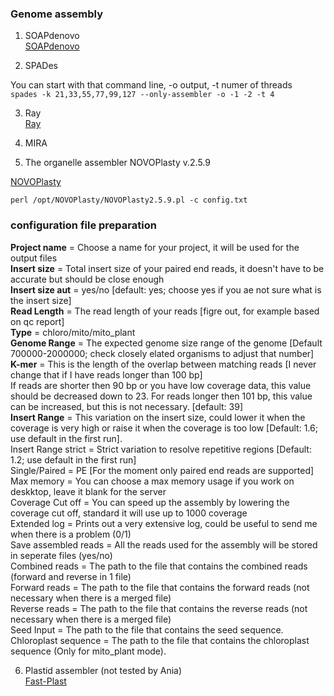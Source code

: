### Genome assembly


1. SOAPdenovo  
[SOAPdenovo](https://github.com/aquaskyline/SOAPdenovo2)

2. SPADes

You can start with that command line, -o output, -t numer of threads  
`spades -k 21,33,55,77,99,127 --only-assembler -o -1 -2 -t 4 `  

3. Ray  
[Ray](http://denovoassembler.sourceforge.net/manual.html)

4. MIRA  

5. The organelle assembler NOVOPlasty v.2.5.9

[NOVOPlasty](https://github.com/ndierckx/NOVOPlasty)

`perl /opt/NOVOPlasty/NOVOPlasty2.5.9.pl -c config.txt`

### configuration file preparation

**Project name**         = Choose a name for your project, it will be used for the output files  
**Insert size**          = Total insert size of your paired end reads, it doesn't have to be accurate but should be close enough  
**Insert size aut**      = yes/no [default: yes; choose yes if you ae not sure what is the insert size]   
**Read Length**          = The read length of your reads [figre out, for example based on qc report]  
**Type**              = chloro/mito/mito_plant  
**Genome Range**         = The expected genome size range of the genome  [Default 700000-2000000; check closely elated organisms to adjust that number]  
**K-mer**                = This is the length of the overlap between matching reads [I never change that if I have reads longer than 100 bp]    
                       If reads are shorter then 90 bp or you have low coverage data, this value should be decreased down to 23.
                       For reads longer then 101 bp, this value can be increased, but this is not necessary. [default: 39]  
**Insert Range**         = This variation on the insert size, could lower it when the coverage is very high or raise it when the
                       coverage is too low [Default: 1.6; use default in the first run].  
Insert Range strict  = Strict variation to resolve repetitive regions [Default: 1.2; use default in the first run]  
Single/Paired        = PE [For the moment only paired end reads are supported]  
Max memory           = You can choose a max memory usage if you work on deskktop, leave it blank for the server  
Coverage Cut off     = You can speed up the assembly by lowering the coverage cut off, standard it will use up to 1000 coverage  
Extended log         = Prints out a very extensive log, could be useful to send me when there is a problem  (0/1)  
Save assembled reads = All the reads used for the assembly will be stored in seperate files (yes/no)  
Combined reads       = The path to the file that contains the combined reads (forward and reverse in 1 file)  
Forward reads        = The path to the file that contains the forward reads (not necessary when there is a merged file)  
Reverse reads        = The path to the file that contains the reverse reads (not necessary when there is a merged file)  
Seed Input           = The path to the file that contains the seed sequence.   
Chloroplast sequence = The path to the file that contains the chloroplast sequence (Only for mito_plant mode).  


6. Plastid assembler (not tested by Ania)   
[Fast-Plast](https://github.com/mrmckain/Fast-Plast)
